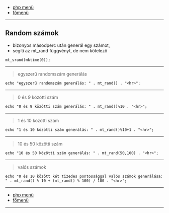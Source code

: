 - [php menü](../php.md)
- [főmenü](../../README.md)

---

## Random számok

- bizonyos másodperc után generál egy számot,
- segíti az mt_rand függvényt, de nem kötelező

```
mt_srand(mktime(0));
```

---

> egyszerű randomszám generálás

```
echo "egyszerű randomszám generálás: " . mt_rand() . "<hr>";
```

---

> 0 és 9 közötti szám

```
echo "0 és 9 közötti szám generálás: " . mt_rand()%10 . "<hr>";
```

---

> 1 és 10 közötti szám

```
echo "1 és 10 közötti szám generálás: " . mt_rand()%10+1 . "<hr>";
```

---

> 10 és 50 közötti szám

```
echo "10 és 50 közötti szám generálás: " . mt_rand(50,100) . "<hr>";
```

---

> valós számok

```
echo "0 és 10 között két tizedes pontossággal valós számok generálása: " . mt_rand() % 10 + (mt_rand() % 100) / 100 . "<hr>";
```

---

- [php menü](../php.md)
- [főmenü](../../README.md)

---
